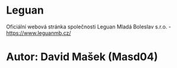 # Leguan
Oficiální webová stránka společnosti Leguan Mladá Boleslav s.r.o. - https://www.leguanmb.cz/
# Autor: David Mašek (Masd04)

